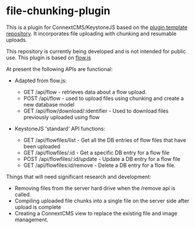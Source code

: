 # file-chunking-plugin
This is a plugin for ConnextCMS/KeystoneJS based on the [plugin template repository](https://github.com/skagitpublishing/plugin-template-connextcms).
It incorporates file uploading with chunking and resumable uploads.

This repository is currently being developed and is not intended for public use.
This plugin is based on [flow.js](https://github.com/flowjs/flow.js)

At present the following APIs are functional:

* Adapted from flow.js:
  * GET /api/flow - retrieves data about a flow upload.
  * POST /api/flow - used to upload files using chunking and create a new database model
  * GET /api/flow/download/:identifier - Used to download files previously uploaded using flow
  
* KeystoneJS 'standard' API functions:
  * GET /api/flowfiles/list - Get all the DB entries of flow files that have been uploaded
  * GET /api/flowfiles/:id - Get a specific DB entry for a flow file
  * POST /api/flowfiles/:id/update - Update a DB entry for a flow file
  * GET /api/flowfiles:id/remove - Delete a DB entry for a flow file.
  
Things that will need significant research and development:
* Removing files from the server hard drive when the /remove api is called.
* Compiling uploaded file chunks into a single file on the server side after upload is complete
* Creating a ConnextCMS view to replace the existing file and image management.
